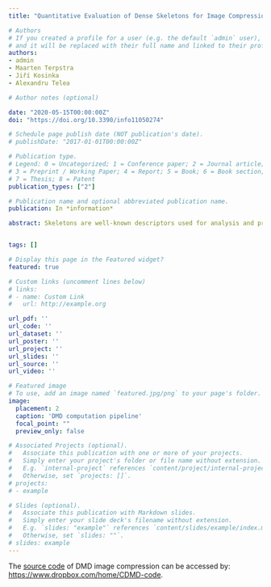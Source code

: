 ```yaml
---
title: "Quantitative Evaluation of Dense Skeletons for Image Compression"

# Authors
# If you created a profile for a user (e.g. the default `admin` user), write the username (folder name) here 
# and it will be replaced with their full name and linked to their profile.
authors:
- admin
- Maarten Terpstra
- Jiří Kosinka
- Alexandru Telea

# Author notes (optional)

date: "2020-05-15T00:00:00Z"
doi: "https://doi.org/10.3390/info11050274"

# Schedule page publish date (NOT publication's date).
# publishDate: "2017-01-01T00:00:00Z"

# Publication type.
# Legend: 0 = Uncategorized; 1 = Conference paper; 2 = Journal article;
# 3 = Preprint / Working Paper; 4 = Report; 5 = Book; 6 = Book section;
# 7 = Thesis; 8 = Patent
publication_types: ["2"]

# Publication name and optional abbreviated publication name.
publication: In *information*

abstract: Skeletons are well-known descriptors used for analysis and processing of 2D binary images. Recently, dense skeletons have been proposed as an extension of classical skeletons as a dual encoding for 2D grayscale and color images. Yet, their encoding power, measured by the quality and size of the encoded image, and how these metrics depend on selected encoding parameters, has not been formally evaluated. In this paper, we fill this gap with two main contributions. First, we improve the encoding power of dense skeletons by effective layer selection heuristics, a refined skeleton pixel-chain encoding, and a postprocessing compression scheme. Secondly, we propose a benchmark to assess the encoding power of dense skeletons for a wide set of natural and synthetic color and grayscale images. We use this benchmark to derive optimal parameters for dense skeletons. Our method, called Compressing Dense Medial Descriptors (CDMD), achieves higher-compression ratios at similar quality to the well-known JPEG technique and, thereby, shows that skeletons can be an interesting option for lossy image encoding.


tags: []

# Display this page in the Featured widget?
featured: true

# Custom links (uncomment lines below)
# links:
# - name: Custom Link
#   url: http://example.org

url_pdf: ''
url_code: ''
url_dataset: ''
url_poster: ''
url_project: ''
url_slides: ''
url_source: ''
url_video: ''

# Featured image
# To use, add an image named `featured.jpg/png` to your page's folder. 
image:
  placement: 2
  caption: 'DMD computation pipeline'
  focal_point: ""
  preview_only: false

# Associated Projects (optional).
#   Associate this publication with one or more of your projects.
#   Simply enter your project's folder or file name without extension.
#   E.g. `internal-project` references `content/project/internal-project/index.md`.
#   Otherwise, set `projects: []`.
# projects:
# - example

# Slides (optional).
#   Associate this publication with Markdown slides.
#   Simply enter your slide deck's filename without extension.
#   E.g. `slides: "example"` references `content/slides/example/index.md`.
#   Otherwise, set `slides: ""`.
# slides: example
---
```


The [source code](https://www.dropbox.com/home/CDMD-code) of DMD image compression can be accessed by: https://www.dropbox.com/home/CDMD-code.


